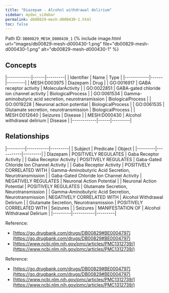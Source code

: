 ```yaml
---
title: "Diazepam - Alcohol withdrawal delirium"
sidebar: mydoc_sidebar
permalink: db00829-mesh-d000430-1.html
toc: false 
---
```



Path ID: `DB00829_MESH_D000430_1`
{% include image.html url="images/db00829-mesh-d000430-1.png" file="db00829-mesh-d000430-1.png" alt="db00829-mesh-d000430-1" %}

## Concepts

|------------|------|---------|
| Identifier | Name | Type    |
|------------|------|---------|
| MESH:D003975 | Diazepam | Drug |
| GO:0016917 | GABA receptor activity | MolecularActivity |
| GO:0022851 | GABA-gated chloride ion channel activity | BiologicalProcess |
| GO:0061534 | Gamma-aminobutyric acid secretion, neurotransmission | BiologicalProcess |
| GO:0019228 | Neuronal action potential | BiologicalProcess |
| GO:0061535 | Glutamate secretion, neurotransmission | BiologicalProcess |
| MESH:D012640 | Seizures | Disease |
| MESH:D000430 | Alcohol withdrawal delirium | Disease |
|------------|------|---------|

## Relationships

|---------|-----------|---------|
| Subject | Predicate | Object  |
|---------|-----------|---------|
| Diazepam | POSITIVELY REGULATES | Gaba Receptor Activity |
| Gaba Receptor Activity | POSITIVELY REGULATES | Gaba-Gated Chloride Ion Channel Activity |
| Gaba Receptor Activity | POSITIVELY CORRELATED WITH | Gamma-Aminobutyric Acid Secretion, Neurotransmission |
| Gaba-Gated Chloride Ion Channel Activity | NEGATIVELY REGULATES | Neuronal Action Potential |
| Neuronal Action Potential | POSITIVELY REGULATES | Glutamate Secretion, Neurotransmission |
| Gamma-Aminobutyric Acid Secretion, Neurotransmission | NEGATIVELY CORRELATED WITH | Alcohol Withdrawal Delirium |
| Glutamate Secretion, Neurotransmission | POSITIVELY CORRELATED WITH | Seizures |
| Seizures | MANIFESTATION OF | Alcohol Withdrawal Delirium |
|---------|-----------|---------|

Reference: 
  - [https://go.drugbank.com/drugs/DB00829#BE0004797](https://go.drugbank.com/drugs/DB00829#BE0004797)
  - [https://www.ncbi.nlm.nih.gov/pmc/articles/PMC1312739/](https://www.ncbi.nlm.nih.gov/pmc/articles/PMC1312739/)

Reference: 
  - [https://go.drugbank.com/drugs/DB00829#BE0004797](https://go.drugbank.com/drugs/DB00829#BE0004797)
  - [https://www.ncbi.nlm.nih.gov/pmc/articles/PMC1312739/](https://www.ncbi.nlm.nih.gov/pmc/articles/PMC1312739/)
